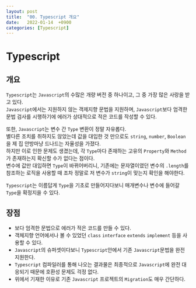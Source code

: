 ```yaml
---
layout: post
title:  "00. Typescript 개요"
date:   2022-01-14  +0900
categories: [Typescript]
---
```

# Typescript
## 개요
```Typescript```는 ```Javascript```의 수많은 개량 버전 중 하나이고, 그 중 가장 많은 사랑을 받고 있다.  
```Javascript```에서는 지원하지 않는 객제지향 문법을 지원하며, ```Javascript```보다 엄격한 문법 검사를 시행하기에 에러가 상대적으로 적은 코드를 작성할 수 있다.

또한, ```Javascript```는 변수 간 ```Type``` 변환이 정말 자유롭다.  
별다른 조치를 취하지도 않았는데 값을 대입한 것 만으로도 ```string```, ```number```, ```Boolean```을 제 집 안방마냥 드나드는 자율성을 가졌다.  
하지만 이로 인한 문제도 생겼는데, 각 ```Type```마다 존재하는 고유의 ```Property```와 ```Method```가 존재하는지 확신할 수가 없다는 점이다.  
변수에 값만 대입하면 ```Type```이 바뀌어버리니, 기존에는 문자열이였던 변수의 ```.length```를 참조하는 로직을 사용할 때 조차 정말로 저 변수가 ```string```이 맞는지 확인을 해야한다.

```Typescript```는 이름답게 ```Type```을 기초로 만들어지다보니 매개변수나 변수에 들어갈 ```Type```을 확정지을 수 있다.
## 장점
- 보다 엄격한 문법으로 에러가 적은 코드를 만들 수 있다.
- 객체지향 언어에서나 볼 수 있었던 ```class``` ```interface``` ```extends``` ```implement``` 등을 사용할 수 있다.
- ```Javascript```의 슈퍼셋이다보니 ```Typescript```안에서 기존 ```Javascript```문법을 완전 지원한다.
- ```Typescript``` 컴파일러를 통해 나오는 결과물은 최종적으로 ```Javascript```에 완전 대응되기 때문에 호환성 문제도 걱정 없다.
- 위에서 기재한 이유로 기존 ```Javascript``` 프로젝트의 ```Migration```도 매우 간단하다.